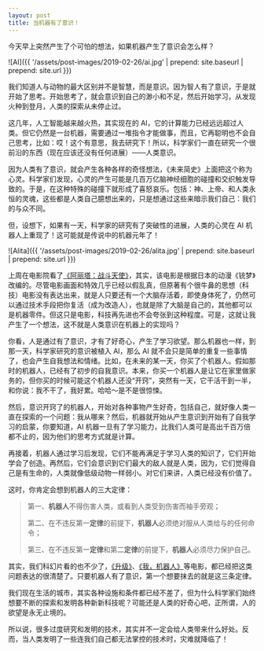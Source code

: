 ```yaml
---
layout: post
title: 当机器有了意识！
---
```


今天早上突然产生了个可怕的想法，如果机器产生了意识会怎么样？

![AI]({{ '/assets/post-images/2019-02-26/ai.jpg' | prepend: site.baseurl | prepend: site.url }})

我们知道人与动物的最大区别并不是智慧，而是意识。因为智人有了意识，于是就开始了思考。开始思考了，就会意识到自己的渺小和不足，然后开始学习，从发现火种到登月，人类的探索从未停止过。

这几年，人工智能越来越火热，其实现在的 AI，它的计算能力已经远远超过人类。但它仍然是一台机器，需要通过一堆指令才能做事，而且，它再聪明也不会自己思考，比如：哎！这个有意思，我去研究下！所以，科学家们一直在研究一个很前沿的东西（现在应该还没有任何进展）——人类意识。

因为人类有了意识，就会产生各种各样的奇怪想法，《未来简史》上面把这个称为心灵。科学家们发现，心灵的产生可能是几百万亿脑神经细胞的碰撞和交织触发导致的。于是，在这种特殊的碰撞下就形成了喜怒哀乐。包括：神、上帝、和人类永恒的灵魂，这些都是人类自己臆想出来的，只是想通过这些来暗示我们自己：我们的与众不同。

但，设想下，如果有一天，科学家的研究有了突破性的进展，人类的心灵在 AI 机器人上重现了！这可能就是传说中的机器元年了！

![Alita]({{ '/assets/post-images/2019-02-26/alita.jpg' | prepend: site.baseurl | prepend: site.url }})

上周在电影院看了[《阿丽塔：战斗天使》](https://movie.douban.com/subject/1652592/)，其实，该电影是根据日本的动漫《铳梦》改编的。尽管电影画面和特效几乎已经以假乱真，但原著有个很牛鼻的思想（科技）电影没有表达出来，就是人只要还有一个大脑存活着，即使身体死了，仍然可以通过技术手段把你复活（成为改造人），也就是除了大脑是自己的，其他都可以是机器零件。但这只是电影，科技再先进也不会夸张到这种程度。可是，这就让我产生了一个想法，这不就是人类意识在机器上的实现吗？

你看，人是通过有了意识，才有了好奇心，产生了学习欲望。那么机器也一样，到那一天，科学家研究的意识被植入 AI，那么 AI 就不会只是简单的重复一些事情了，也会产生自我想法和情绪。比如，在未来的某一天，你买了个机器人。假如那时的机器人，已经有了初步的自我意识。本来，你买一个机器人是让它在家里做家务的，但你买的时候可能这个机器人还没“开窍”，突然有一天，它干活干到一半，和你说：我不干了，我好累。哈哈～是不是很惊悚。

然后，意识开窍了的机器人，开始对各种事物产生好奇，包括自己，就好像人类一直在探索的一个问题：我从哪来？然后，机器就开始从产生意识到开始有了自我学习的启蒙，你要知道，AI 机器一旦有了学习能力，比我们人类可是高出千百万倍都不止的，因为他们的思考方式就是计算。

再接着，机器人通过学习后发现，它们不能再满足于学习人类的知识了，它们开始学会了创造。再然后，它们会意识到它们最大的敌人就是人类，因为，它们觉得自己是有生命的，人类就像低级动物一样弱小。对它们来讲，人类已经没有价值了。

这时，你肯定会想到机器人的三大定律：

>第一、**机器人**不得伤害人类，或看到人类受到伤害而袖手旁观；
>
>第二、在不违反第一**定律**的前提下，**机器人**必须绝对服从人类给与的任何命令；
>
>第三、在不违反第一**定律**和第二**定律**的前提下，**机器人**必须尽力保护自己。

其实，我们科幻片看的也不少了，[《升级》](https://m.douban.com/movie/subject/27093707/)、[《我，机器人》](https://movie.douban.com/subject/1308843/)等电影，都已经把这类问题表达的很清楚了。只要机器人有了意识，第一个想要抹去的就是这三条定律。

我们现在生活的城市，其实各种设施和条件都已经不差了，但为什么科学家们始终想要不断的探索和发明各种新新科技呢？可能还是人类的好奇心吧，正所谓，人的欲望是永无止境的。

所以说，很多过度研究和发明的技术，其实并不一定会给人类带来什么好处。反而，当人类发明了一些连我们自己都无法掌控的技术时，灾难就降临了！


